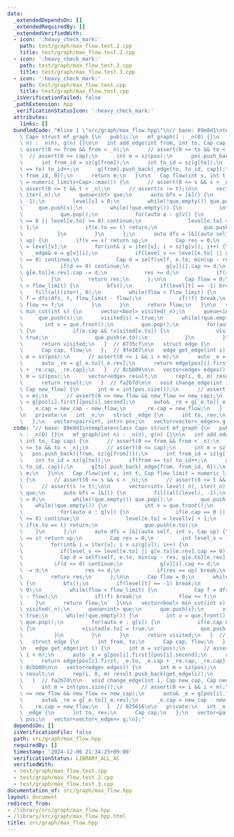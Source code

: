 ```yaml
---
data:
  _extendedDependsOn: []
  _extendedRequiredBy: []
  _extendedVerifiedWith:
  - icon: ':heavy_check_mark:'
    path: test/graph/max_flow.test.2.cpp
    title: test/graph/max_flow.test.2.cpp
  - icon: ':heavy_check_mark:'
    path: test/graph/max_flow.test.3.cpp
    title: test/graph/max_flow.test.3.cpp
  - icon: ':heavy_check_mark:'
    path: test/graph/max_flow.test.cpp
    title: test/graph/max_flow.test.cpp
  _isVerificationFailed: false
  _pathExtension: hpp
  _verificationStatusIcon: ':heavy_check_mark:'
  attributes:
    links: []
  bundledCode: "#line 1 \"src/graph/max_flow.hpp\"\n// base: 89e8d1\ntemplate<class\
    \ Cap> struct mf_graph {\n   public:\n   mf_graph() : _n(0) {}\n   mf_graph(int\
    \ n) : _n(n), g(n) {}\n\n   int add_edge(int from, int to, Cap cap) {\n      //\
    \ assert(0 <= from && from < _n);\n      // assert(0 <= to && to < _n);\n    \
    \  // assert(0 <= cap);\n      int m = sz(pos);\n      pos.push_back({from, sz(g[from])});\n\
    \      int from_id = sz(g[from]);\n      int to_id = sz(g[to]);\n      if(from\
    \ == to) to_id++;\n      g[from].push_back(_edge{to, to_id, cap});\n      g[to].push_back(_edge{from,\
    \ from_id, 0});\n      return m;\n   }\n\n   Cap flow(int s, int t, Cap flow_limit\
    \ = numeric_limits<Cap>::max()) {\n      // assert(0 <= s && s < _n);\n      //\
    \ assert(0 <= t && t < _n);\n      // assert(s != t);\n\n      vector<int> level(_n),\
    \ iter(_n);\n      queue<int> que;\n      auto bfs = [&]() {\n         fill(all(level),\
    \ -1);\n         level[s] = 0;\n         while(!que.empty()) que.pop();\n    \
    \     que.push(s);\n         while(!que.empty()) {\n            int v = que.front();\n\
    \            que.pop();\n            for(auto e : g[v]) {\n               if(e.cap\
    \ == 0 || level[e.to] >= 0) continue;\n               level[e.to] = level[v] +\
    \ 1;\n               if(e.to == t) return;\n               que.push(e.to);\n \
    \           }\n         }\n      };\n      auto dfs = [&](auto self, int v, Cap\
    \ up) {\n         if(v == s) return up;\n         Cap res = 0;\n         int level_v\
    \ = level[v];\n         for(int& i = iter[v]; i < sz(g[v]); i++) {\n         \
    \   _edge& e = g[v][i];\n            if(level_v <= level[e.to] || g[e.to][e.rev].cap\
    \ == 0) continue;\n            Cap d = self(self, e.to, min(up - res, g[e.to][e.rev].cap));\n\
    \            if(d <= 0) continue;\n            g[v][i].cap += d;\n           \
    \ g[e.to][e.rev].cap -= d;\n            res += d;\n            if(res == up) break;\n\
    \         }\n         return res;\n      };\n\n      Cap flow = 0;\n      while(flow\
    \ < flow_limit) {\n         bfs();\n         if(level[t] == -1) break;\n     \
    \    fill(all(iter), 0);\n         while(flow < flow_limit) {\n            Cap\
    \ f = dfs(dfs, t, flow_limit - flow);\n            if(!f) break;\n           \
    \ flow += f;\n         }\n      }\n      return flow;\n   }\n\n   vector<bool>\
    \ min_cut(int s) {\n      vector<bool> visited(_n);\n      queue<int> que;\n \
    \     que.push(s);\n      visited[s] = true;\n      while(!que.empty()) {\n  \
    \       int v = que.front();\n         que.pop();\n         for(auto e : g[v])\
    \ {\n            if(e.cap && !visited[e.to]) {\n               visited[e.to] =\
    \ true;\n               que.push(e.to);\n            }\n         }\n      }\n\
    \      return visited;\n   }  // 8735cf\n\n   struct edge {\n      int from, to;\n\
    \      Cap cap, flow;\n   };  // 9fe107\n\n   edge get_edge(int i) {\n      int\
    \ m = sz(pos);\n      // assert(0 <= i && i < m);\n      auto _e = g[pos[i].first][pos[i].second];\n\
    \      auto _re = g[_e.to][_e.rev];\n      return edge{pos[i].first, _e.to, _e.cap\
    \ + _re.cap, _re.cap};\n   }  // 8cbb00\n\n   vector<edge> edges() {\n      int\
    \ m = sz(pos);\n      vector<edge> result;\n      rep(i, 0, m) result.push_back(get_edge(i));\n\
    \      return result;\n   }  // fa2b7d\n\n   void change_edge(int i, Cap new_cap,\
    \ Cap new_flow) {\n      int m = int(pos.size());\n      // assert(0 <= i && i\
    \ < m);\n      // assert(0 <= new_flow && new_flow <= new_cap);\n      auto& _e\
    \ = g[pos[i].first][pos[i].second];\n      auto& _re = g[_e.to][_e.rev];\n   \
    \   _e.cap = new_cap - new_flow;\n      _re.cap = new_flow;\n   }  // 025616\n\
    \n   private:\n   int _n;\n   struct _edge {\n      int to, rev;\n      Cap cap;\n\
    \   };\n   vector<pair<int, int>> pos;\n   vector<vector<_edge>> g;\n};\n"
  code: "// base: 89e8d1\ntemplate<class Cap> struct mf_graph {\n   public:\n   mf_graph()\
    \ : _n(0) {}\n   mf_graph(int n) : _n(n), g(n) {}\n\n   int add_edge(int from,\
    \ int to, Cap cap) {\n      // assert(0 <= from && from < _n);\n      // assert(0\
    \ <= to && to < _n);\n      // assert(0 <= cap);\n      int m = sz(pos);\n   \
    \   pos.push_back({from, sz(g[from])});\n      int from_id = sz(g[from]);\n  \
    \    int to_id = sz(g[to]);\n      if(from == to) to_id++;\n      g[from].push_back(_edge{to,\
    \ to_id, cap});\n      g[to].push_back(_edge{from, from_id, 0});\n      return\
    \ m;\n   }\n\n   Cap flow(int s, int t, Cap flow_limit = numeric_limits<Cap>::max())\
    \ {\n      // assert(0 <= s && s < _n);\n      // assert(0 <= t && t < _n);\n\
    \      // assert(s != t);\n\n      vector<int> level(_n), iter(_n);\n      queue<int>\
    \ que;\n      auto bfs = [&]() {\n         fill(all(level), -1);\n         level[s]\
    \ = 0;\n         while(!que.empty()) que.pop();\n         que.push(s);\n     \
    \    while(!que.empty()) {\n            int v = que.front();\n            que.pop();\n\
    \            for(auto e : g[v]) {\n               if(e.cap == 0 || level[e.to]\
    \ >= 0) continue;\n               level[e.to] = level[v] + 1;\n              \
    \ if(e.to == t) return;\n               que.push(e.to);\n            }\n     \
    \    }\n      };\n      auto dfs = [&](auto self, int v, Cap up) {\n         if(v\
    \ == s) return up;\n         Cap res = 0;\n         int level_v = level[v];\n\
    \         for(int& i = iter[v]; i < sz(g[v]); i++) {\n            _edge& e = g[v][i];\n\
    \            if(level_v <= level[e.to] || g[e.to][e.rev].cap == 0) continue;\n\
    \            Cap d = self(self, e.to, min(up - res, g[e.to][e.rev].cap));\n  \
    \          if(d <= 0) continue;\n            g[v][i].cap += d;\n            g[e.to][e.rev].cap\
    \ -= d;\n            res += d;\n            if(res == up) break;\n         }\n\
    \         return res;\n      };\n\n      Cap flow = 0;\n      while(flow < flow_limit)\
    \ {\n         bfs();\n         if(level[t] == -1) break;\n         fill(all(iter),\
    \ 0);\n         while(flow < flow_limit) {\n            Cap f = dfs(dfs, t, flow_limit\
    \ - flow);\n            if(!f) break;\n            flow += f;\n         }\n  \
    \    }\n      return flow;\n   }\n\n   vector<bool> min_cut(int s) {\n      vector<bool>\
    \ visited(_n);\n      queue<int> que;\n      que.push(s);\n      visited[s] =\
    \ true;\n      while(!que.empty()) {\n         int v = que.front();\n        \
    \ que.pop();\n         for(auto e : g[v]) {\n            if(e.cap && !visited[e.to])\
    \ {\n               visited[e.to] = true;\n               que.push(e.to);\n  \
    \          }\n         }\n      }\n      return visited;\n   }  // 8735cf\n\n\
    \   struct edge {\n      int from, to;\n      Cap cap, flow;\n   };  // 9fe107\n\
    \n   edge get_edge(int i) {\n      int m = sz(pos);\n      // assert(0 <= i &&\
    \ i < m);\n      auto _e = g[pos[i].first][pos[i].second];\n      auto _re = g[_e.to][_e.rev];\n\
    \      return edge{pos[i].first, _e.to, _e.cap + _re.cap, _re.cap};\n   }  //\
    \ 8cbb00\n\n   vector<edge> edges() {\n      int m = sz(pos);\n      vector<edge>\
    \ result;\n      rep(i, 0, m) result.push_back(get_edge(i));\n      return result;\n\
    \   }  // fa2b7d\n\n   void change_edge(int i, Cap new_cap, Cap new_flow) {\n\
    \      int m = int(pos.size());\n      // assert(0 <= i && i < m);\n      // assert(0\
    \ <= new_flow && new_flow <= new_cap);\n      auto& _e = g[pos[i].first][pos[i].second];\n\
    \      auto& _re = g[_e.to][_e.rev];\n      _e.cap = new_cap - new_flow;\n   \
    \   _re.cap = new_flow;\n   }  // 025616\n\n   private:\n   int _n;\n   struct\
    \ _edge {\n      int to, rev;\n      Cap cap;\n   };\n   vector<pair<int, int>>\
    \ pos;\n   vector<vector<_edge>> g;\n};"
  dependsOn: []
  isVerificationFile: false
  path: src/graph/max_flow.hpp
  requiredBy: []
  timestamp: '2024-12-06 21:34:25+09:00'
  verificationStatus: LIBRARY_ALL_AC
  verifiedWith:
  - test/graph/max_flow.test.cpp
  - test/graph/max_flow.test.2.cpp
  - test/graph/max_flow.test.3.cpp
documentation_of: src/graph/max_flow.hpp
layout: document
redirect_from:
- /library/src/graph/max_flow.hpp
- /library/src/graph/max_flow.hpp.html
title: src/graph/max_flow.hpp
---
```


